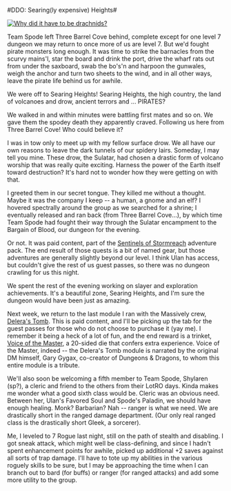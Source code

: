 #DDO: Searing(ly expensive) Heights#

[![](http://westkarana.com/wp-content/uploads/2010/11/dndclient-2010-11-21-22-54-21-20-480x384.jpg "Why did it have to be drachnids?")](http://westkarana.com/wp-content/uploads/2010/11/dndclient-2010-11-21-22-54-21-20.jpg)

Team Spode left Three Barrel Cove behind, complete except for one level 7 dungeon we may return to once more of us are level 7. But we'd fought pirate monsters long enough. It was time to strike the barnacles from the scurvy mains'l, star the board and drink the port, drive the wharf rats out from under the saxboard, swab the bo's'n and harpoon the gunwales, weigh the anchor and turn two sheets to the wind, and in all other ways, leave the pirate life behind us for awhile.

We were off to Searing Heights! Searing Heights, the high country, the land of volcanoes and drow, ancient terrors and ... PIRATES?

We walked in and within minutes were battling first mates and so on. We gave them the spodey death they apparently craved. Following us here from Three Barrel Cove! Who could believe it?

I was in tow only to meet up with my fellow surface drow. We all have our own reasons to leave the dark tunnels of our spidery lairs. Someday, I may tell you mine. These drow, the Sulatar, had chosen a drastic form of volcano worship that was really quite exciting. Harness the power of the Earth itself toward destruction? It's hard not to wonder how they were getting on with that.

I greeted them in our secret tongue. They killed me without a thought. Maybe it was the company I keep -- a human, a gnome and an elf? I hovered spectrally around the group as we searched for a shrine; I eventually released and ran back (from Three Barrel Cove...), by which time Team Spode had fought their way through the Sulatar encampment to the Bargain of Blood, our dungeon for the evening.

Or not. It was paid content, part of the [Sentinels of Stormreach](http://ddowiki.com/page/Sentinels) adventure pack. The end result of those quests is a bit of named gear, but those adventures are generally slightly beyond our level. I think Ulan has access, but couldn't give the rest of us guest passes, so there was no dungeon crawling for us this night.

We spent the rest of the evening working on slayer and exploration achievements. It's a beautiful zone, Searing Heights, and I'm sure the dungeon would have been just as amazing.

Next week, we return to the last module I ran with the Massively crew, [Delera's Tomb](http://ddowiki.com/page/Delera's_Tomb). This is paid content, and I'll be picking up the tab for the guest passes for those who do not choose to purchase it (yay me). I remember it being a heck of a lot of fun, and the end reward is a trinket, [Voice of the Master](http://ddowiki.com/page/Voice_of_the_Master), a 20-sided die that confers extra experience. Voice of the Master, indeed -- the Delera's Tomb module is narrated by the original DM himself, Gary Gygax, co-creator of Dungeons & Dragons, to whom this entire module is a tribute.

We'll also soon be welcoming a fifth member to Team Spode, Shylaren (sp?), a cleric and friend to the others from their LotRO days. Kinda makes me wonder what a good sixth class would be. Cleric was an obvious need. Between her, Ulan's Favored Soul and Spode's Paladin, we should have enough healing. Monk? Barbarian? Nah -- ranger is what we need. We are drastically short in the ranged damage department. (Our only real ranged class is the drastically short Gleek, a sorcerer).

Me, I leveled to 7 Rogue last night, still on the path of stealth and disabling. I got sneak attack, which might well be class-defining, and since I hadn't spent enhancement points for awhile, picked up additional +2 saves against all sorts of trap damage. I'll have to tote up my abilities in the various roguely skills to be sure, but I may be approaching the time when I can branch out to bard (for buffs) or ranger (for ranged attacks) and add some more utility to the group.

